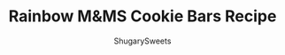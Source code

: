 ---
layout: ../../layouts/MarkdownPostLayout.astro
title: Rainbow M&MS Cookie Bars Recipe
author: ShugarySweets
pubDate: 2018-11-24
description: "Rainbow Cookie Bars: delicious chocolate chip cookie bars topped with a rainbow buttercream (tutorial)."
image_url: https://www.shugarysweets.com/wp-content/uploads/2019/04/rainbow-frosted-cookie-bars-4.jpg
tags: ["Cookies","American"]
calories: 174
protein: 0
carbohydrates: 26
fats: 8
fiber: 0
ingredients: ["1 batch M&M Cookie Bars","1 cup unsalted Butter, softened","5 1/2 cups powdered sugar","1/4 cup milk","2 teaspoons vanilla extract","gel food coloring"]
serves: 24
time: "15 minutes"
prepTime: "15 minutes"
instructions: ["For the cookies, bake and cool one batch of chocolate chip cookie bars.","Start by making your basic white buttercream frosting.","I make a larger batch so that I can put a decent sized \"rainbow\" on each individual cookie bar (or cupcake!). You can cut the batch in half if you think you prefer less frosting.","Start by beating softened butter for about 3 minutes using an electric mixer with whisk attachment. Scrape down the sides of the bowl as needed, until you see the butter turn pale in color, and smooth.","Add powdered sugar, milk, and pure vanilla extract.","Beat an additional 3-5 minutes until light and fluffy.","Now decide how many colors in your rainbow!","I chose four pastel colors for my spring cookies!","Separate your frosting into small bowls (for each color). Add one drop of gel coloring to each bowl, stir until no white frosting is seen. Add more color if desired.","Spoon frosting into small 12-inch disposable frosting bags. Snip off the tips.","Carefully slide all four bags into a LARGER frosting bag. I used an 18-inch bag with star tip attached.","Pipe frosting onto cooled cookie bars!"]
nutrition: ["174 calories","26 grams carbohydrates","21 milligrams cholesterol","8 grams fat","0 grams fiber","0 grams protein","5 grams saturated fat","7 milligrams sodium","25 grams sugar","0 grams trans fat","3 grams unsaturated fat"]
---